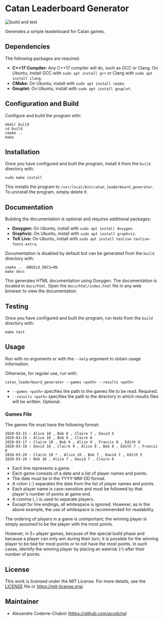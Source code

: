 # Catan Leaderboard Generator
![build and test](https://github.com/acodcha/CatanLeaderboardGenerator/workflows/build%20and%20test/badge.svg?branch=master)

Generates a simple leaderboard for Catan games.

## Dependencies
The following packages are required:
- **C++17 Compiler:** Any C++17 compiler will do, such as GCC or Clang. On Ubuntu, install GCC with `sudo apt install g++` or Clang with `sudo apt install clang`.
- **CMake:** On Ubuntu, install with `sudo apt install cmake`.
- **Gnuplot:** On Ubuntu, install with `sudo apt install gnuplot`.

## Configuration and Build
Configure and build the program with:

```
mkdir build
cd build
cmake ..
make
```

## Installation
Once you have configured and built the program, install it from the `build` directory with:

```
sudo make install
```

This installs the program to `/usr/local/bin/catan_leaderboard_generator`. To uninstall the program, simply delete it.

## Documentation
Building the documentation is optional and requires additional packages:
- **Doxygen:** On Ubuntu, install with `sudo apt install doxygen`.
- **Graphviz:** On Ubuntu, install with `sudo apt install graphviz`.
- **TeX Live:** On Ubuntu, install with `sudo apt install texlive texlive-fonts-extra`.

Documentation is disabled by default but can be generated from the `build` directory with:

```
cmake .. -DBUILD_DOCS=ON
make docs
```

This generates HTML documentation using Doxygen. The documentation is located in `docs/html`. Open the `docs/html/index.html` file in any web browser to view the documentation.

## Testing
Once you have configured and built the program, run tests from the `build` directory with:

```
make test
```

## Usage
Run with no arguments or with the `--help` argument to obtain usage information.

Otherwise, for regular use, run with:

```
catan_leaderboard_generator --games <path> --results <path>
```

- `--games <path>` specifies the path to the games file to be read. Required.
- `--results <path>` specifies the path to the directory in which results files will be written. Optional.

### Games File
The games file must have the following format:

```
2020-03-15 : Alice 10 , Bob 8 , Claire 7 , David 5
2020-03-15 : Alice 10 , Bob 9 , Claire 8
2020-03-17 : Claire 10 , Bob 9 , Alice 9 , Francis 8 , Edith 8
2020-03-18 : David 10 , Claire 9 , Alice 8 , Bob 8 , Edith 7 , Francis 6
2020-03-20 : Claire 10 * , Alice 10 , Bob 7 , David 7 , Edith 5
2020-03-20 : Bob 10 , Alice 7 , David 7 , Claire 6
```

- Each line represents a game.
- Each game consists of a date and a list of player names and points.
- The date must be in the YYYY-MM-DD format.
- A colon (`:`) separates the date from the list of player names and points.
- Each player name is case-sensitive and must be followed by that player's number of points at game end.
- A comma (`,`) is used to separate players.
- Except for line endings, all whitespace is ignored. However, as in the above example, the use of whitespace is recommended for readability.

The ordering of players in a game is unimportant; the winning player is simply assumed to be the player with the most points.

However, in 5+ player games, because of the special build phase and because a player can only win during their turn, it is possible for the winning player to be tied for most points or to not have the most points. In such cases, identify the winning player by placing an asterisk (`*`) after their number of points.

## License
This work is licensed under the MIT License. For more details, see the [LICENSE](LICENSE) file or <https://mit-license.org/>.

## Maintainer
- Alexandre Coderre-Chabot (<https://github.com/acodcha>)
